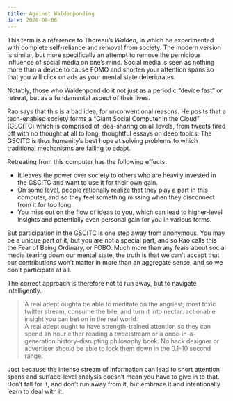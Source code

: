 ```yaml
---
title: Against Waldenponding
date: 2020-08-06
---
```


This term is a reference to Thoreau’s _Walden_, in which he experimented with complete self-reliance and removal from society. The modern version is similar, but more specifically an attempt to remove the pernicious influence of social media on one’s mind. Social media is seen as nothing more than a device to cause FOMO and shorten your attention spans so that you will click on ads as your mental state deteriorates. 

Notably, those who Waldenpond do it not just as a periodic “device fast” or retreat, but as a fundamental aspect of their lives.

Rao says that this is a bad idea, for unconventional reasons. He posits that a tech-enabled society forms a “Giant Social Computer in the Cloud” (GSCITC) which is comprised of idea-sharing on all levels, from tweets fired off with no thought at all to long, thoughtful essays on deep topics. The GSCITC is thus humanity’s best hope at solving problems to which traditional mechanisms are failing to adapt.

Retreating from this computer has the following effects:

* It leaves the power over society to others who are heavily invested in the GSCITC and want to use it for their own gain.
* On some level, people rationally realize that they play a part in this computer, and so they feel something missing when they disconnect from it for too long.
* You miss out on the flow of ideas to you, which can lead to higher-level insights and potentially even personal gain for you in various forms.

But participation in the GSCITC is one step away from anonymous. You may be a unique part of it, but you are not a special part, and so Rao calls this the Fear of Being Ordinary, or FOBO. Much more than any fears about social media tearing down our mental state, the truth is that we can’t accept that our contributions won’t matter in more than an aggregate sense, and so we don’t participate at all. 

The correct approach is therefore not to run away, but to navigate intelligently.

> A real adept oughta be able to meditate on the angriest, most toxic twitter stream, consume the bile, and turn it into nectar: actionable insight you can bet on in the real world.  
> A real adept ought to have strength-trained attention so they can spend an hour either reading a tweetstream or a once-in-a-generation history-disrupting philosophy book. No hack designer or advertiser should be able to lock them down in the 0.1-10 second range.  

Just because the intense stream of information can lead to short attention spans and surface-level analysis doesn’t mean you have to give in to that. Don’t fall for it, and don’t run away from it, but embrace it and intentionally learn to deal with it.